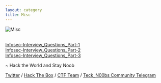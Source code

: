 ```yaml
---
layout: category
title: Misc
---
```


![Misc](https://teckk2.github.io/assets/images/misc.PNG)

<br>[Infosec-Interview_Questions_Part-1](https://teckk2.github.io/misc/2018/01/03/Infosec-Interview_Questions_Part-1.html)
<br>[Infosec-Interview_Questions_Part-2](https://teckk2.github.io/misc/2018/01/10/Infosec-Interview_Questions_Part-2.html)
<br>[Infosec-Interview_Questions_Part-3](https://teckk2.github.io/misc/2018/05/18/Infosec-Interview_Questions_Part-3.html)
<p class="message">
  ~ Hack the World and Stay Noob
</p>

[Twitter](https://twitter.com/Teck__K2) / [Hack The Box](https://www.hackthebox.eu/profile/966) / [CTF Team](https://ctftime.org/team/20102) /
[Teck_N00bs Community Telegram](https://t.me/Teck_N00bs)

<script src="https://www.hackthebox.eu/badge/966"> </script>
